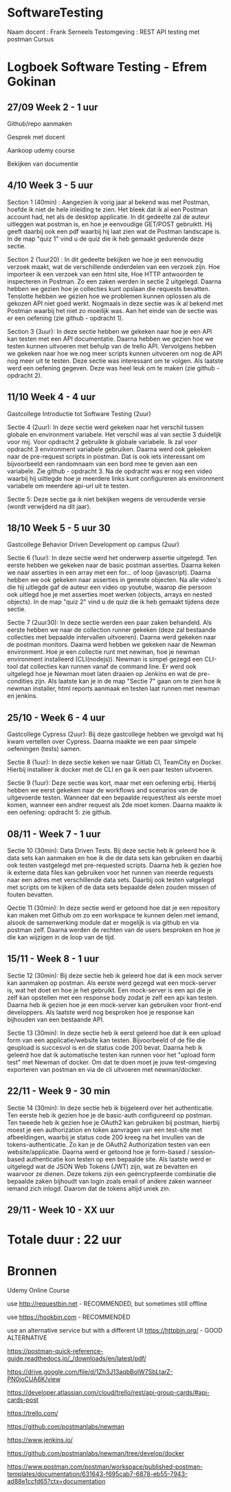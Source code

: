 # SoftwareTesting
Naam docent : Frank Serneels
Testomgeving : REST API testing met postman Cursus

# Logboek Software Testing - Efrem Gokinan

## 27/09 Week 2 - 1 uur

Github/repo aanmaken

Gesprek met docent 

Aankoop udemy course

Bekijken van documentie

## 4/10 Week 3 - 5 uur

Section 1 (40min) : Aangezien ik vorig jaar al bekend was met Postman, hoefde ik niet de hele inleiding te zien. Het bleek dat ik al een Postman account had, net als de desktop applicatie.
In dit gedeelte zal de auteur uitleggen wat postman is, en hoe je eenvoudige GET/POST gebruiktt. Hij geeft daarbij ook een pdf waarbij hij laat zien wat de Postman landscape is. In de map "quiz 1" vind u de quiz die ik heb gemaakt gedurende deze sectie.

Section 2 (1uur20) : In dit gedeelte bekijken we hoe je een eenvoudig verzoek maakt, wat de verschillende onderdelen van een verzoek zijn. Hoe importeer ik een verzoek van een html site, Hoe HTTP antwoorden te inspecteren in Postman. Zo een zaken werden in sectie 2 uitgelegd. Daarna hebben we gezien hoe je collecties kunt opslaan die requests bevatten. Tenslotte hebben we gezien hoe we problemen kunnen oplossen als de gekozen API niet goed werkt. Nogmaals in deze sectie was ik al bekend met Postman waarbij het niet zo moeilijk was. Aan het einde van de sectie was er een oefening (zie github - opdracht 1).

Section 3 (3uur): In deze sectie hebben we gekeken naar hoe je een API kan testen met een API documentatie. Daarna hebben we gezien hoe we testen kunnen uitvoeren met behulp van de trello API. Vervolgens hebben we gekeken naar hoe we nog meer scripts kunnen uitvoeren om nog de API nog meer uit te testen. Deze sectie was interessant om te volgen. Als laatste werd een oefening gegeven. Deze was heel leuk om te maken (zie github - opdracht 2).


## 11/10 Week 4 - 4 uur

Gastcollege Introductie tot Software Testing (2uur)

Sectie 4 (2uur): In deze sectie werd gekeken naar het verschil tussen globale en environment variabele. Het verschil was al van sectiie 3 duidelijk voor mij. Voor opdracht 2 gebruikte ik globale variabele. Ik zal voor opdracht 3 environment variabele gebruiken. Daarna werd ook gekeken naar de pre-request scripts in postman. Dat is ook iets interessant om bijvoorbeeld een randomnaam van een bord mee te geven aan een variabele. Zie github - opdracht 3. Na de opdracht was er nog een video waarbij hij uiitlegde hoe je meerdere links kunt configureren als environment variabele om meerdere api-url uit te testen.

Sectie 5: Deze sectie ga ik niet bekijken wegens de verouderde versie (wordt verwijderd na dit jaar).

## 18/10 Week 5 - 5 uur 30

Gastcollege Behavior Driven Development op campus (2uur)

Sectie 6 (1uur): In deze sectie werd het onderwerp assertie uitgelegd. Ten eerste hebben we gekeken naar de basic postman asserties. Daarna keken we naar asserties in een array met een for... of loop (javascript). Daarna hebben we ook gekeken naar asserties in geneste objecten. Na alle video's die hij uitlegde gaf de auteur een video op youtube, waarop die persoon ook uitlegd hoe je met asserties moet werken (objects, arrays en nested objects). In de map "quiz 2" vind u de quiz die ik heb gemaakt tijdens deze sectie.

Sectie 7 (2uur30): In deze sectie werden een paar zaken behandeld. Als eerste hebben we naar de collection runner gekeken (deze zal bestaande collecties met bepaalde intervallen uitvoeren). Daarna werd gekeken naar de postman monitors. Daarna werd hebben we gekeken naar de Newman environment. Hoe je een collectie runt met newman, hoe je newman environment installeerd (CLI(nodejs)). Newman is simpel gezegd een CLI-tool dat collecties kan runnen vanaf de command line. Er werd ook uitgelegd hoe je Newman moet laten draaien op Jenkins en wat de pre-condities zijn. Als laatste kan je in de map "Sectie 7" gaan om te zien hoe ik newman installer, html reports aanmaak en testen laat runnen met newman en jenkins.

## 25/10 - Week 6 - 4 uur

Gastcollege Cypress (2uur): Bij deze gastcollege hebben we gevolgd wat hij kwam vertellen over Cypress. Daarna maakte we een paar simpele oefeningen (tests) samen.

Sectie 8 (1uur): In deze sectie keken we naar Gitlab CI, TeamCity en Docker. Hierbij installeer ik docker met de CLI en ga ik een paar testen uitvoeren.

Sectie 9 (1uur): Deze sectie was kort, maar met een oefening erbij. Hierbij hebben we eerst gekeken naar de workflows and scenarios van de uitgevoerde testen. Wanneer dat een bepaalde request/test als eerste moet komen, wanneer een andrer request als 2de moet komen. Daarna maakte ik een oefening: opdracht 5: zie github.

## 08/11 - Week 7 - 1 uur

Sectie 10 (30min): Data Driven Tests. Bij deze sectie heb ik geleerd hoe ik data sets kan aanmaken en hoe ik die de data sets kan gebruiken en daarbij ook testen vastgelegd met pre-requested scripts. Daarna heb ik gezien hoe ik externe data files kan gebruiken voor het runnen van meerde requests naar een adres met verschillende data sets. Daarbij ook testen vatgelegd met scripts om te kijken of de data sets bepaalde delen zouden missen of fouten bevatten.

Qectie 11 (30min): In deze sectie werd er getoond hoe dat je een repository kan maken met Github om zo een workspace te kunnen delen met iemand, alsook de samenwerking module dat er mogelijk is via github en via postman zelf. Daarna werden de rechten van de users besproken en hoe je die kan wijzigen in de loop van de tijd.

## 15/11 - Week 8 - 1 uur

Sectie 12 (30min): Bij deze sectie heb ik geleerd hoe dat ik een mock server kan aanmaken op postman. Als eerste werd gezegd wat een mock-server is, wat het doet en hoe je het gebruikt. Een mock-server is een api die je zelf kan opstellen met een response body zodat je zelf een api kan testen. Daarna heb ik gezien hoe je een mock-server kan gebruiken voor front-end developpers. Als laatste werd nog besproken hoe je response kan bijhouden van een bestaande API.

Sectie 13 (30min): In deze sectie heb ik eerst geleerd hoe dat ik een upload form van een applicatie/website kan testen. Bijvoorbeeld of de file die geupload is succesvol is en de status code 200 bevat. Daarna heb ik geleerd hoe dat ik automatische testen kan runnen voor het "upload form test" met Newman of docker. Om dat te doen moet je jouw test-omgeving exporteren van postman en via de cli uitvoeren met newman/docker.

## 22/11 - Week 9 - 30 min

Sectie 14 (30min): In deze sectie heb ik bijgeleerd over het authenticatie. Ten eerste heb ik gezien hoe je de basic-auth configureerd op postman. Ten tweede heb ik gezien hoe je OAuth2 kan gebruiken bij postman, hierbij moest je een authorization en token aanvragen van een test-site met afbeeldingen, waarbij je status code 200 kreeg na het invullen van de tokens-authenticatie. Zo kan je de OAuth2 Authorization testen van een website/applicatie. Daarna werd er getoond hoe je form-based / session-based authenticatie kon testen op een bepaalde site. Als laatste werd er uitgelegd wat de JSON Web Tokens (JWT) zijn, wat ze bevatten en waarvoor ze dienen. Deze tokens zijn een geëncrypteerde combinatie die bepaalde zaken bijhoudt van login zoals email of andere zaken wanneer iemand zich inlogd. Daarom dat de tokens altijd uniek zin.

## 29/11 - Week 10 - XX uur



# Totale duur : 22 uur

# Bronnen 

Udemy Online Course

use http://requestbin.net - RECOMMENDED, but sometimes still offline

use https://hookbin.com - RECOMMENDED

use an alternative service but with a different UI https://httpbin.org/ - GOOD ALTERNATIVE

https://postman-quick-reference-guide.readthedocs.io/_/downloads/en/latest/pdf/

https://drive.google.com/file/d/1Zh3J13aqbBolW7SbLtarZ-PN0joCUA6K/view

https://developer.atlassian.com/cloud/trello/rest/api-group-cards/#api-cards-post

https://trello.com/

https://github.com/postmanlabs/newman

https://www.jenkins.io/

https://github.com/postmanlabs/newman/tree/develop/docker

https://www.postman.com/postman/workspace/published-postman-templates/documentation/631643-f695cab7-6878-eb55-7943-ad88e1ccfd65?ctx=documentation

